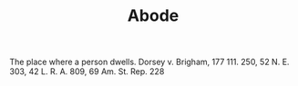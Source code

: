 ---
title: Abode
permalink: "/definitions/abode.html"
body: The place where a person dwells. Dorsey v. Brigham, 177 111. 250, 52 N. E. 303,
  42 L. R. A. 809, 69 Am. St. Rep. 228
published_at: '2018-07-07'
layout: post
---